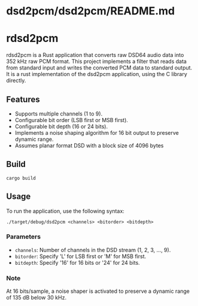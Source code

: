 # dsd2pcm/dsd2pcm/README.md

# rdsd2pcm

rdsd2pcm is a Rust application that converts raw DSD64 audio data into 352 kHz raw PCM format. This project implements a filter that reads data from standard input and writes the converted PCM data to standard output. It is a rust implementation of the dsd2pcm application, using the C library directly.

## Features

- Supports multiple channels (1 to 9).
- Configurable bit order (LSB first or MSB first).
- Configurable bit depth (16 or 24 bits).
- Implements a noise shaping algorithm for 16 bit output to preserve dynamic range.
- Assumes planar format DSD with a block size of 4096 bytes

## Build

`cargo build`

## Usage

To run the application, use the following syntax:

```
./target/debug/dsd2pcm <channels> <bitorder> <bitdepth>
```

### Parameters

- `channels`: Number of channels in the DSD stream (1, 2, 3, ..., 9).
- `bitorder`: Specify 'L' for LSB first or 'M' for MSB first.
- `bitdepth`: Specify '16' for 16 bits or '24' for 24 bits.

### Note

At 16 bits/sample, a noise shaper is activated to preserve a dynamic range of 135 dB below 30 kHz.

